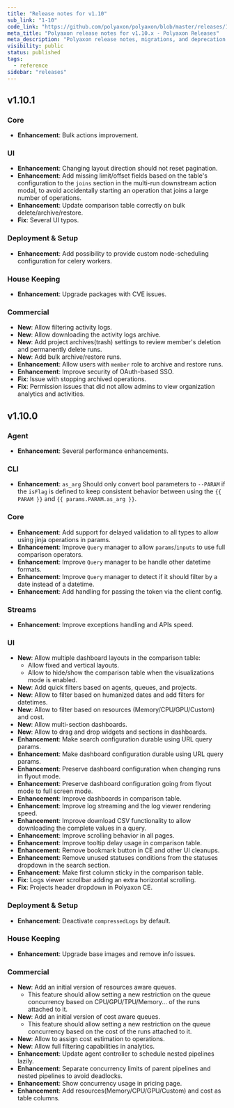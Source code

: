 ```yaml
---
title: "Release notes for v1.10"
sub_link: "1-10"
code_link: "https://github.com/polyaxon/polyaxon/blob/master/releases/1-10.md"
meta_title: "Polyaxon release notes for v1.10.x - Polyaxon Releases"
meta_description: "Polyaxon release notes, migrations, and deprecation notes for v1.10.x."
visibility: public
status: published
tags:
  - reference
sidebar: "releases"
---
```


## v1.10.1

### Core

 * **Enhancement**: Bulk actions improvement.

### UI

 * **Enhancement**: Changing layout direction should not reset pagination.
 * **Enhancement**: Add missing limit/offset fields based on the table's configuration to the `joins` section in the multi-run downstream action modal, to avoid accidentally starting an operation that joins a large number of operations.
 * **Enhancement**: Update comparison table correctly on bulk delete/archive/restore.
 * **Fix**: Several UI typos.

### Deployment & Setup

 * **Enhancement**: Add possibility to provide custom node-scheduling configuration for celery workers.

### House Keeping

 * **Enhancement**: Upgrade packages with CVE issues.

### Commercial

 * **New**: Allow filtering activity logs.
 * **New**: Allow downloading the activity logs archive.
 * **New**: Add project archives(trash) settings to review member's deletion and permanently delete runs.
 * **New**: Add bulk archive/restore runs.
 * **Enhancement**: Allow users with `member` role to archive and restore runs.
 * **Enhancement**: Improve security of OAuth-based SSO.
 * **Fix**: Issue with stopping archived operations.
 * **Fix**: Permission issues that did not allow admins to view organization analytics and activities.

## v1.10.0

### Agent

 * **Enhancement**: Several performance enhancements.

### CLI

 * **Enhancement**: `as_arg` Should only convert bool parameters to `--PARAM` if the `isFlag` is defined to keep consistent behavior between using the `{{ PARAM }}` and `{{ params.PARAM.as_arg }}`.

### Core

 * **Enhancement**: Add support for delayed validation to all types to allow using jinja operations in params.
 * **Enhancement**: Improve `Query` manager to allow `params`/`inputs` to use full comparison operators.
 * **Enhancement**: Improve `Query` manager to be handle other datetime formats.
 * **Enhancement**: Improve `Query` manager to detect if it should filter by a date instead of a datetime.
 * **Enhancement**: Add handling for passing the token via the client config.

### Streams

 * **Enhancement**: Improve exceptions handling and APIs speed.

### UI

 * **New**: Allow multiple dashboard layouts in the comparison table:
   * Allow fixed and vertical layouts.
   * Allow to hide/show the comparison table when the visualizations mode is enabled.
 * **New**: Add quick filters based on agents, queues, and projects.
 * **New**: Allow to filter based on humanized dates and add filters for datetimes.
 * **New**: Allow to filter based on resources (Memory/CPU/GPU/Custom) and cost.
 * **New**: Allow multi-section dashboards.
 * **New**: Allow to drag and drop widgets and sections in dashboards.
 * **Enhancement**: Make search configuration durable using URL query params.
 * **Enhancement**: Make dashboard configuration durable using URL query params.
 * **Enhancement**: Preserve dashboard configuration when changing runs in flyout mode.
 * **Enhancement**: Preserve dashboard configuration going from flyout mode to full screen mode.
 * **Enhancement**: Improve dashboards in comparison table.
 * **Enhancement**: Improve log streaming and the log viewer rendering speed.
 * **Enhancement**: Improve download CSV functionality to allow downloading the complete values in a query.
 * **Enhancement**: Improve scrolling behavior in all pages.
 * **Enhancement**: Improve tooltip delay usage in comparison table.
 * **Enhancement**: Remove bookmark button in CE and other UI cleanups.
 * **Enhancement**: Remove unused statuses conditions from the statuses dropdown in the search section.
 * **Enhancement**: Make first column sticky in the comparison table.
 * **Fix**: Logs viewer scrollbar adding an extra horizontal scrolling.
 * **Fix**: Projects header dropdown in Polyaxon CE.

### Deployment & Setup

 * **Enhancement**: Deactivate `compressedLogs` by default.

### House Keeping

 * **Enhancement**: Upgrade base images and remove info issues.

### Commercial

 * **New**: Add an initial version of resources aware queues.
   * This feature should allow setting a new restriction on the queue concurrency based on CPU/GPU/TPU/Memory... of the runs attached to it.
 * **New**: Add an initial version of cost aware queues.
   * This feature should allow setting a new restriction on the queue concurrency based on the cost of the runs attached to it.
 * **New**: Allow to assign cost estimation to operations.
 * **New**: Allow full filtering capabilities in analytics.
 * **Enhancement**: Update agent controller to schedule nested pipelines lazily.
 * **Enhancement**: Separate concurrency limits of parent pipelines and nested pipelines to avoid deadlocks.
 * **Enhancement**: Show concurrency usage in pricing page.
 * **Enhancement**: Add resources(Memory/CPU/GPU/Custom) and cost as table columns.
